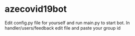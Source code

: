 # azecovid19bot

Edit config.py file for yourself and run main.py to start bot.
In handler/users/feedback edit file and paste your group id
